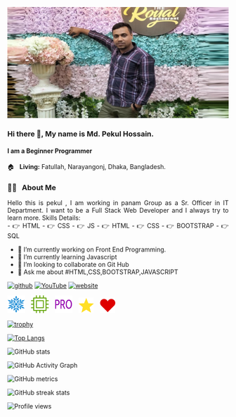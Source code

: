 ![I am a  Beginner Programmer](https://github.com/pekulhossain/pekulhossain/blob/main/final.jpg)
### Hi there 👋, My name is Md. Pekul Hossain.<br />
 #### I am a  Beginner Programmer <br />
🏠 &nbsp; <b>Living:</b> Fatullah, Narayangonj, Dhaka, Bangladesh.<br />
### 👨‍🏫 &nbsp; About Me
<p align="justify">Hello this is pekul , I am working in panam Group as a Sr. Officer in IT Department. I want to be a Full Stack Web Developer and I always try to learn more.</
<b> Skills Details: </b> <br />
- 👉 HTML
- 👉 CSS
- 👉 JS 
- 👉 HTML 
- 👉 CSS
- 👉 BOOTSTRAP
- 👉 SQL

- 🔭 I’m currently working on Front End Programming. 
- 🌱 I’m currently learning Javascript 
- 👯 I’m looking to collaborate on Git Hub 
- 💬 Ask me about #HTML,CSS,BOOTSTRAP,JAVASCRIPT 


[<img src='https://cdn.jsdelivr.net/npm/simple-icons@3.0.1/icons/github.svg' alt='github' height='40'>](https://github.com/https://github.com/pekulhossain)  [<img src='https://cdn.jsdelivr.net/npm/simple-icons@3.0.1/icons/youtube.svg' alt='YouTube' height='40'>](https://www.youtube.com/channel/https://www.youtube.com/channel/UCL5bhGt0nr04Uc2TcIp-vCw)  [<img src='https://cdn.jsdelivr.net/npm/simple-icons@3.0.1/icons/icloud.svg' alt='website' height='40'>](https://pekulhossain.github.io/panamgroup/)  

<a href='https://archiveprogram.github.com/'><img src='https://raw.githubusercontent.com/acervenky/animated-github-badges/master/assets/acbadge.gif' width='40' height='40'></a> <a href='https://docs.github.com/en/developers'><img src='https://raw.githubusercontent.com/acervenky/animated-github-badges/master/assets/devbadge.gif' width='40' height='40'></a> <a href='https://github.com/pricing'><img src='https://raw.githubusercontent.com/acervenky/animated-github-badges/master/assets/pro.gif' width='40' height='40'></a> <a href='https://stars.github.com/'><img src='https://raw.githubusercontent.com/acervenky/animated-github-badges/master/assets/starbadge.gif' width='35' height='35'></a> <a href='https://docs.github.com/en/github/supporting-the-open-source-community-with-github-sponsors'><img src='https://raw.githubusercontent.com/acervenky/animated-github-badges/master/assets/sponsorbadge.gif' width='35' height='35'></a> 

[![trophy](https://github-profile-trophy.vercel.app/?username=https://github.com/pekulhossain)](https://github.com/ryo-ma/github-profile-trophy)

[![Top Langs](https://github-readme-stats.vercel.app/api/top-langs/?username=https://github.com/pekulhossain)](https://github.com/anuraghazra/github-readme-stats)

![GitHub stats](https://github-readme-stats.vercel.app/api?username=https://github.com/pekulhossain&show_icons=true&count_private=true)  

![GitHub Activity Graph](https://activity-graph.herokuapp.com/graph?username=https://github.com/pekulhossain)  

![GitHub metrics](https://metrics.lecoq.io/https://github.com/pekulhossain)  

![GitHub streak stats](https://streak-stats.demolab.com/?user=https://github.com/pekulhossain)  

![Profile views](https://gpvc.arturio.dev/https://github.com/pekulhossain)  
